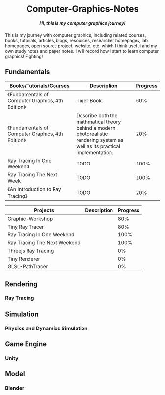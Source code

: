 <h1 align="center">Computer-Graphics-Notes</h1>
<h5 align="center">Hi, this is my computer graphics journey!</h5>
This is my journey with computer graphics, including related courses, books, tutorials, articles, blogs, resources, researcher homepages, lab homepages, open source project, website, etc. which I think useful and my own study notes and paper notes. I will record how I start to learn computer graphics! Fighting!

## Fundamentals

| Books/Tutorials/Courses                            | Description                                                                                                                   | Progress |
| -------------------------------------------------- | ----------------------------------------------------------------------------------------------------------------------------- | -------- |
| 《Fundamentals of Computer Graphics, 4th Edition》 | Tiger Book.                                                                                                                   | 60%      |
| 《Fundamentals of Computer Graphics, 4th Edition》 | Describe both the mathmatical theory behind a modern photorealistic rendering system as well as its practical implementation. | 20%      |
| Ray Tracing In One Weekend                         | TODO                                                                                                                          | 100%     |
| Ray Tracing The Next Week                          | TODO                                                                                                                          | 100%     |
| 《An Introduction to Ray Tracing》                 | TODO                                                                                                                          | 20%      |

| Projects                     | Description | Progress |
| ---------------------------- | ----------- | -------- |
| Graphic-Workshop             |             | 80%      |
| Tiny Ray Tracer              |             | 80%      |
| Ray Tracing In One Weekend   |             | 100%     |
| Ray Tracing The Next Weekend |             | 100%     |
| Threejs Ray Tracing          |             | 0%       |
| Tiny Renderer                |             | 0%       |
| GLSL-PathTracer              |             | 0%       |

## Rendering

### Ray Tracing

## Simulation

### Physics and Dynamics Simulation

## Game Engine

### Unity

## Model

### Blender
